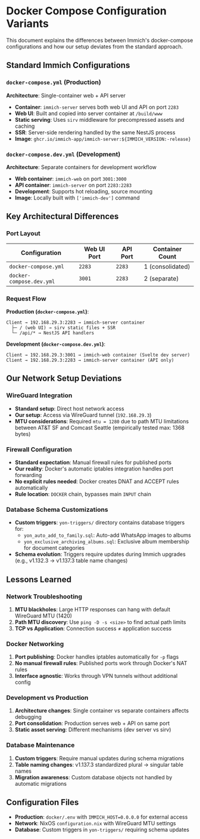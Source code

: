 # Docker Compose Configuration Variants

This document explains the differences between Immich's docker-compose configurations and how our setup deviates from the standard approach.

## Standard Immich Configurations

### `docker-compose.yml` (Production)
**Architecture**: Single-container web + API server
- **Container**: `immich-server` serves both web UI and API on port `2283`
- **Web UI**: Built and copied into server container at `/build/www` 
- **Static serving**: Uses `sirv` middleware for precompressed assets and caching
- **SSR**: Server-side rendering handled by the same NestJS process
- **Image**: `ghcr.io/immich-app/immich-server:${IMMICH_VERSION:-release}`

### `docker-compose.dev.yml` (Development)  
**Architecture**: Separate containers for development workflow
- **Web container**: `immich-web` on port `3001:3000` 
- **API container**: `immich-server` on port `2283:2283`
- **Development**: Supports hot reloading, source mounting
- **Image**: Locally built with `['immich-dev']` command

## Key Architectural Differences

### Port Layout
| Configuration | Web UI Port | API Port | Container Count |
|--------------|-------------|----------|-----------------|
| `docker-compose.yml` | `2283` | `2283` | 1 (consolidated) |
| `docker-compose.dev.yml` | `3001` | `2283` | 2 (separate) |

### Request Flow

**Production (`docker-compose.yml`)**:
```
Client → 192.168.29.3:2283 → immich-server container
  ├─ / (web UI) → sirv static files + SSR
  └─ /api/* → NestJS API handlers
```

**Development (`docker-compose.dev.yml`)**:
```  
Client → 192.168.29.3:3001 → immich-web container (Svelte dev server)
Client → 192.168.29.3:2283 → immich-server container (API only)
```

## Our Network Setup Deviations

### WireGuard Integration
- **Standard setup**: Direct host network access
- **Our setup**: Access via WireGuard tunnel (`192.168.29.3`)
- **MTU considerations**: Required `mtu = 1280` due to path MTU limitations between AT&T SF and Comcast Seattle (empirically tested max: 1368 bytes)

### Firewall Configuration  
- **Standard expectation**: Manual firewall rules for published ports
- **Our reality**: Docker's automatic iptables integration handles port forwarding
- **No explicit rules needed**: Docker creates DNAT and ACCEPT rules automatically
- **Rule location**: `DOCKER` chain, bypasses main `INPUT` chain

### Database Schema Customizations
- **Custom triggers**: `yon-triggers/` directory contains database triggers for:
  - `yon_auto_add_to_family.sql`: Auto-add WhatsApp images to albums
  - `yon_exclusive_archiving_albums.sql`: Exclusive album membership for document categories
- **Schema evolution**: Triggers require updates during Immich upgrades (e.g., v1.132.3 → v1.137.3 table name changes)

## Lessons Learned

### Network Troubleshooting
1. **MTU blackholes**: Large HTTP responses can hang with default WireGuard MTU (1420)
2. **Path MTU discovery**: Use `ping -D -s <size>` to find actual path limits
3. **TCP vs Application**: Connection success ≠ application success

### Docker Networking
1. **Port publishing**: Docker handles iptables automatically for `-p` flags
2. **No manual firewall rules**: Published ports work through Docker's NAT rules
3. **Interface agnostic**: Works through VPN tunnels without additional config

### Development vs Production
1. **Architecture changes**: Single container vs separate containers affects debugging
2. **Port consolidation**: Production serves web + API on same port
3. **Static asset serving**: Different mechanisms (dev server vs sirv)

### Database Maintenance
1. **Custom triggers**: Require manual updates during schema migrations
2. **Table naming changes**: v1.137.3 standardized plural → singular table names
3. **Migration awareness**: Custom database objects not handled by automatic migrations

## Configuration Files
- **Production**: `docker/.env` with `IMMICH_HOST=0.0.0.0` for external access
- **Network**: NixOS `configuration.nix` with WireGuard MTU settings
- **Database**: Custom triggers in `yon-triggers/` requiring schema updates